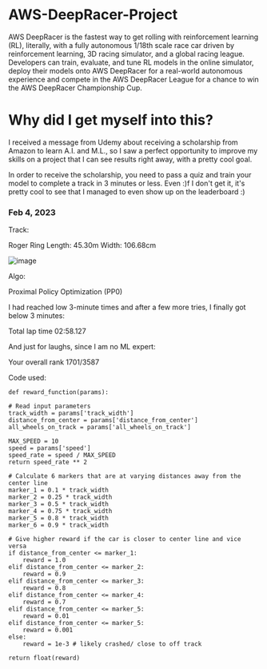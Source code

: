 # AWS-DeepRacer-Project

AWS DeepRacer is the fastest way to get rolling with reinforcement learning (RL), literally, with a fully autonomous 1/18th scale race car driven by reinforcement learning, 3D racing simulator, and a global racing league. Developers can train, evaluate, and tune RL models in the online simulator, deploy their models onto AWS DeepRacer for a real-world autonomous experience and compete in the AWS DeepRacer League for a chance to win the AWS DeepRacer Championship Cup.

# Why did I get myself into this?

I received a message from Udemy about receiving a scholarship from Amazon to learn A.I. and M.L., so I saw a perfect opportunity to improve my skills on a project that I can see results right away, with a pretty cool goal.

In order to receive the scholarship, you need to pass a quiz and train your model to complete a track in 3 minutes or less. Even  :)f I don't get it, it's pretty cool to see that I managed to even show up on the leaderboard :)

### Feb 4, 2023

Track: 

Roger Ring
Length: 45.30m
Width: 106.68cm

![image](https://user-images.githubusercontent.com/117388341/216794922-9f026757-f3ea-47a4-95e8-023937d1d6bb.png)

Algo:

Proximal Policy Optimization (PP0)

I had reached low 3-minute times and after a few more tries, I finally got below 3 minutes:

Total lap time
02:58.127

And just for laughs, since I am no ML expert:

Your overall rank
1701/3587

Code used:

    def reward_function(params):

    # Read input parameters
    track_width = params['track_width']
    distance_from_center = params['distance_from_center']
    all_wheels_on_track = params['all_wheels_on_track']
    
    MAX_SPEED = 10
    speed = params['speed']
    speed_rate = speed / MAX_SPEED
    return speed_rate ** 2

    # Calculate 6 markers that are at varying distances away from the center line
    marker_1 = 0.1 * track_width
    marker_2 = 0.25 * track_width
    marker_3 = 0.5 * track_width
    marker_4 = 0.75 * track_width
    marker_5 = 0.8 * track_width
    marker_6 = 0.9 * track_width
    
    # Give higher reward if the car is closer to center line and vice versa
    if distance_from_center <= marker_1:
        reward = 1.0
    elif distance_from_center <= marker_2:
        reward = 0.9
    elif distance_from_center <= marker_3:
        reward = 0.8
    elif distance_from_center <= marker_4:
        reward = 0.7
    elif distance_from_center <= marker_5:
        reward = 0.01
    elif distance_from_center <= marker_5:
        reward = 0.001
    else:
        reward = 1e-3 # likely crashed/ close to off track
        
    return float(reward)





